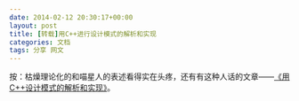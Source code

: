```yaml
---
date: 2014-02-12 20:30:17+00:00
layout: post
title: [转载]用C++进行设计模式的解析和实现
categories: 文档
tags: 分享 网文
---
```


按：枯燥理论化的和喵星人的表述看得实在头疼，还有有这种人话的文章——[《用C++设计模式的解析和实现》](http://c.chinaitlab.com/special/sjms/Index.html)。

